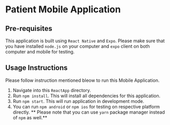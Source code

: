 # Patient Mobile Application

## Pre-requisites
This application is built using `React Native` and `Expo`. Please make sure that you have installed `node.js` on your computer and `expo` client on both computer and mobile for testing.

## Usage Instructions
Please follow instruction mentioned bleow to run this Mobile Application.
1. Navigate into this `ReactApp` directory.
2. Run `npm install`. This will install all dependencies for this application.
3. Run `npm start`. This will run application in development mode. 
4. You can run `npm android` or `npm ios` for testing on respective platform directly.
** Please note that you can use `yarn` package manager instead of `npm` as well.** 
